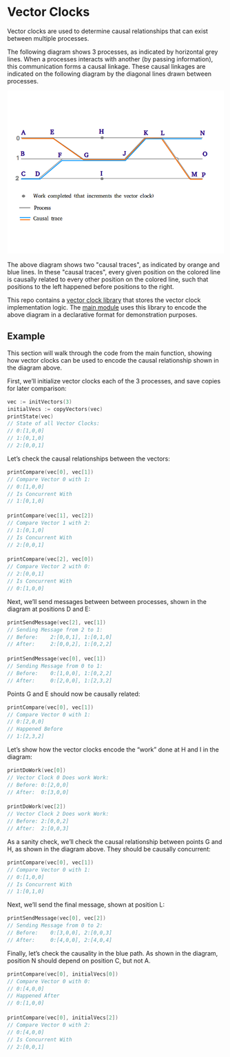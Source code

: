 # Vector Clocks
Vector clocks are used to determine causal relationships
that can exist between multiple processes.  

The following diagram shows 3 processes, as indicated by 
horizontal grey lines. When a processes interacts with 
another (by passing information), this communication forms 
a causal linkage.  These causal linkages are indicated 
on the following diagram by the diagonal lines drawn 
between processes.

![Alt text](Diagram.png)

The above diagram shows two "causal traces", as indicated 
by orange and blue lines. In these "causal traces", every 
given position on the colored line is causally related to 
every other position on the colored line, such that 
positions to the left happened before positions to the right.

This repo contains a 
[vector clock library](vector_clock/clock.go) that stores 
the vector clock implementation logic. The 
[main module](main/main.go) uses this library to encode 
the above diagram in a declarative format for 
demonstration purposes.

## Example
This section will walk through the code from the main 
function, showing how vector clocks can be used to 
encode the causal relationship shown in the diagram 
above.

First, we’ll initialize vector clocks each of the 
3 processes, and save copies for later comparison:
```go
vec := initVectors(3)
initialVecs := copyVectors(vec)
printState(vec)
// State of all Vector Clocks:
// 0:[1,0,0]
// 1:[0,1,0]
// 2:[0,0,1]
```
Let’s check the causal relationships between the vectors:
```go
printCompare(vec[0], vec[1])
// Compare Vector 0 with 1:
// 0:[1,0,0]
// Is Concurrent With
// 1:[0,1,0]

printCompare(vec[1], vec[2])
// Compare Vector 1 with 2:
// 1:[0,1,0]
// Is Concurrent With
// 2:[0,0,1]

printCompare(vec[2], vec[0])
// Compare Vector 2 with 0:
// 2:[0,0,1]
// Is Concurrent With
// 0:[1,0,0]
```

Next, we’ll send messages between between processes, 
shown in the diagram at positions D and E:
```go
printSendMessage(vec[2], vec[1])
// Sending Message from 2 to 1:
// Before:    2:[0,0,1], 1:[0,1,0]
// After:     2:[0,0,2], 1:[0,2,2]

printSendMessage(vec[0], vec[1])
// Sending Message from 0 to 1:
// Before:    0:[1,0,0], 1:[0,2,2]
// After:     0:[2,0,0], 1:[2,3,2]
```

Points G and E should now be causally related:
```go
printCompare(vec[0], vec[1])
// Compare Vector 0 with 1:
// 0:[2,0,0]
// Happened Before
// 1:[2,3,2]
```

Let’s show how the vector clocks encode the “work” 
done at H and I in the diagram:
```go
printDoWork(vec[0])
// Vector Clock 0 Does work Work:
// Before: 0:[2,0,0]
// After:  0:[3,0,0]

printDoWork(vec[2])
// Vector Clock 2 Does work Work:
// Before: 2:[0,0,2]
// After:  2:[0,0,3]
```

As a sanity check, we’ll check the causal 
relationship between points G and H, as 
shown in the diagram above.  They should be 
causally concurrent:
```go
printCompare(vec[0], vec[1])
// Compare Vector 0 with 1:
// 0:[1,0,0]
// Is Concurrent With
// 1:[0,1,0]
```

Next, we’ll send the final message, shown 
at position L:
```go
printSendMessage(vec[0], vec[2])
// Sending Message from 0 to 2:
// Before:    0:[3,0,0], 2:[0,0,3]
// After:     0:[4,0,0], 2:[4,0,4]
```

Finally, let’s check the causality in the blue 
path. As shown in the diagram, position N should 
depend on position C, but not A. 
```go
printCompare(vec[0], initialVecs[0])
// Compare Vector 0 with 0:
// 0:[4,0,0]
// Happened After
// 0:[1,0,0]

printCompare(vec[0], initialVecs[2])
// Compare Vector 0 with 2:
// 0:[4,0,0]
// Is Concurrent With
// 2:[0,0,1]
```



